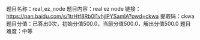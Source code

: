 题目名称：real_ez_node
题目内容：real ez node 链接：https://pan.baidu.com/s/1trHtf8Rb0l1vhjlPYSamlA?pwd=ckwa 提取码：ckwa
题目分值：已答出0次，初始分值500.0，当前分值500.0，解出分值500.0
题目难度：中等
